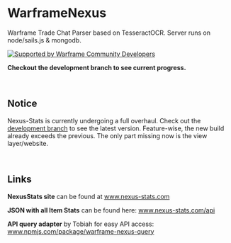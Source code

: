 # WarframeNexus
Warframe Trade Chat Parser based on TesseractOCR. Server runs on node/sails.js & mongodb.

[![Supported by Warframe Community Developers](https://raw.githubusercontent.com/WFCD/banner/master/banner.png)](https://github.com/WFCD "Supported by Warframe Community Developers")

**Checkout the development branch to see current progress.**

<br>

## Notice
Nexus-Stats is currently undergoing a full overhaul. Check out the [development branch](https://github.com/nexus-devs/warframe-nexus/tree/development) to see the latest version. Feature-wise, the new build already exceeds the previous. The only part missing now is the view layer/website.

<br>

## Links
**NexusStats site** can be found at www.nexus-stats.com

**JSON with all Item Stats** can be found here: www.nexus-stats.com/api

**API query adapter** by Tobiah for easy API access: www.npmjs.com/package/warframe-nexus-query
